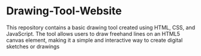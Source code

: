 # Drawing-Tool-Website
This repository contains a basic drawing tool created using HTML, CSS, and JavaScript. The tool allows users to draw freehand lines on an HTML5 canvas element, making it a simple and interactive way to create digital sketches or drawings
